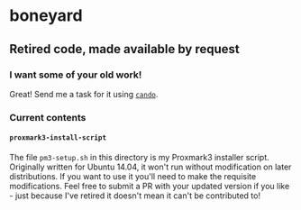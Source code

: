 # boneyard

## Retired code, made available by request

### I want some of your old work!

Great! Send me a task for it using [`cando`][link-cando].

### Current contents

#### `proxmark3-install-script`

The file `pm3-setup.sh` in this directory is my Proxmark3 installer script. Originally written for Ubuntu 14.04, it won't run without modification on later distributions. If you want to use it you'll need to make the requisite modifications. Feel free to submit a PR with your updated version if you like - just because I've retired it doesn't mean it can't be contributed to!

[link-cando]: https://cando.dave.io
